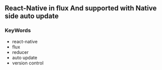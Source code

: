 ## React-Native in flux And supported with Native side auto update

### KeyWords
* react-native
* flux
* reducer
* auto update
* version control

